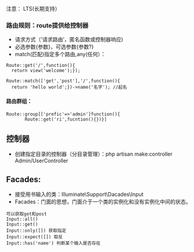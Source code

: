 注意： LTS(长期支持）

### 路由规则：route提供给控制器
- 请求方式（‘请求路由’，匿名函数或控制器响应)
- 必选参数{参数}，可选参数{参数?}
- match(匹配)指定多个路由,any(任何）：
```
Route::get('/',function(){
  return view('welcome');});
  
Route::match(['get','post'],'/',function(){
  return 'hello world';})->name('名字'); //起名
```
#### 路由群组：
 ```
 Route::group[['prefic'=>'admin']function(){
        Route::get('ri',fucntion(){})}]
 ```

## 控制器
- 创建指定目录的控制器（分目录管理）：php artisan make:controller Admin/UserController


## Facades:
- 接受用书输入的类：Illuminate\Support\Dacades\Input
- Facades：门面的思想，门面介于一个类的实例化和没有实例化中间的状态。
```
可以获取get和post
Input::all() 
Input::get()
Input::only([]) 获取指定
Input::expect([]) 取反
Input::has('name') 判断某个输入是否存在
```
